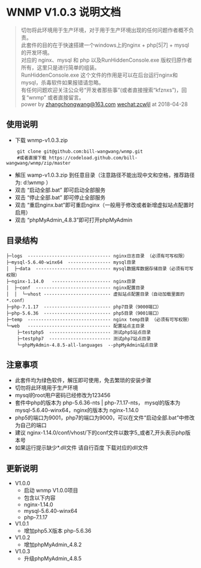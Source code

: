 # WNMP V1.0.3 说明文档
> 切勿将此环境用于生产环境，对于用于生产环境出现的任何问题作者概不负责。   
> 此套件的目的在于快速搭建一个windows上的nginx + php[5|7] + mysql 的开发环境。  
> 对应的 nginx、mysql 和 php 以及RunHiddenConsole.exe 版权归原作者所有，这里只是进行简单的组装。   
> RunHiddenConsole.exe 这个文件的作用是可以在后台运行nginx和mysql，杀毒软件如果报错请忽略。   
> 有任何问题欢迎关注公众号“开发者那些事”(或者直接搜索“kfznxs”)，回复“wnmp” 或者直接留言。    
> power by zhangchongwang@163.com <wechat:zcwljl> at 2018-04-28 

## 使用说明
- 下载 wnmp-v1.0.3.zip
```
	git clone git@github.com:bill-wangwang/wnmp.git 
	#或者直接下载 https://codeload.github.com/bill-wangwang/wnmp/zip/master
```
- 解压 wamp-v1.0.3.zip 到任意目录（注意路径不能出现中文和空格，推荐路径为:  d:\wnmp ）
- 双击 “启动全部.bat” 即可启动全部服务
- 双击 “停止全部.bat” 即可停止全部服务
- 双击 “重启nginx.bat”即可重启nginx（一般用于修改或者新增虚拟站点配置时启用）
- 双击 “phpMyAdmin_4.8.3”即可打开phpMyAdmin
## 目录结构
```
├─logs  ------------------------------- nginx日志目录 （必须有可写权限）
├─mysql-5.6.40-winx64  ---------------- mysql目录
│  ├─data  ---------------------------- mysql数据库数据存储目录（必须有可写权限）
├─nginx-1.14.0   ---------------------- nginx目录
│  ├─conf  ---------------------------- nginx配置目录
│  │  └─vhost ------------------------- 虚拟站点配置目录（自动加载里面的*.conf）
├─php-7.1.17  ------------------------- php7目录（9000端口）
├─php-5.6.36  ------------------------- php5目录（9001端口）
├─temp  ------------------------------- nginx temp目录 （必须有可写权限）
└─web   ------------------------------- 配置站点主目录
    ├─testphp5  ----------------------- 测试php5站点目录
    ├─testphp7  ----------------------- 测试php7站点目录
    └─phpMyAdmin-4.8.5-all-languages  --phpMyAdmin站点目录

```

## 注意事项
- 此套件均为绿色软件，解压即可使用，免去繁琐的安装步骤
- 切勿将此环境用于生产环境
- mysql的root用户密码已经修改为123456
- 套件中php的版本为 php-5.6.36-nts | php-7.1.17-nts， mysql的版本为 mysql-5.6.40-winx64，nginx的版本为 nginx-1.14.0
- php5的端口为9001，php7的端口为9000，可以在文件“启动全部.bat”中修改为自己的端口
- 建议 nginx-1.14.0/conf/vhost/下的conf文件以数字5_或者7_开头表示php版本号
- 如果运行提示缺少*.dll文件 请自行百度 下载对应的dll文件

## 更新说明
- V1.0.0
	- 启动 wnmp V1.0.0项目
	- 包含以下内容
	- nginx-1.14.0 
	- mysql-5.6.40-winx64
	- php-7.1.17
- V1.0.1
	- 增加php5.X版本 php-5.6.36
- V1.0.2
	- 增加phpMyAdmin_4.8.2  
- V1.0.3
	- 升级phpMyAdmin_4.8.5
